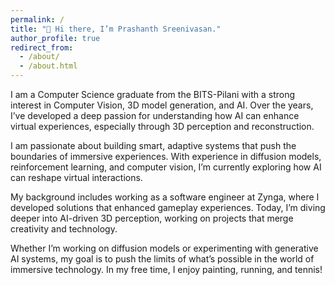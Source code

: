 ```yaml
---
permalink: /
title: "👋 Hi there, I’m Prashanth Sreenivasan."
author_profile: true
redirect_from: 
  - /about/
  - /about.html
---
```


I am a Computer Science graduate from the BITS-Pilani with a strong interest in Computer Vision, 3D model generation, and AI. Over the years, I’ve developed a deep passion for understanding how AI can enhance virtual experiences, especially through 3D perception and reconstruction. 

I am passionate about building smart, adaptive systems that push the boundaries of immersive experiences. With experience in diffusion models, reinforcement learning, and computer vision, I’m currently exploring how AI can reshape virtual interactions.

My background includes working as a software engineer at Zynga, where I developed solutions that enhanced gameplay experiences. Today, I’m diving deeper into AI-driven 3D perception, working on projects that merge creativity and technology.

Whether I’m working on diffusion models or experimenting with generative AI systems, my goal is to push the limits of what’s possible in the world of immersive technology. In my free time, I enjoy painting, running, and tennis!

